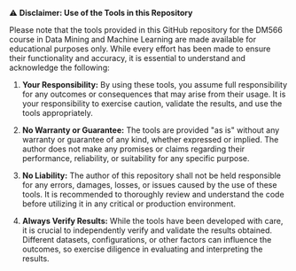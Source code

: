 ⚠️ **Disclaimer: Use of the Tools in this Repository**

Please note that the tools provided in this GitHub repository for the DM566 course in Data Mining and Machine Learning are made available for educational purposes only. While every effort has been made to ensure their functionality and accuracy, it is essential to understand and acknowledge the following:

1. **Your Responsibility:** By using these tools, you assume full responsibility for any outcomes or consequences that may arise from their usage. It is your responsibility to exercise caution, validate the results, and use the tools appropriately.

2. **No Warranty or Guarantee:** The tools are provided "as is" without any warranty or guarantee of any kind, whether expressed or implied. The author does not make any promises or claims regarding their performance, reliability, or suitability for any specific purpose.

3. **No Liability:** The author of this repository shall not be held responsible for any errors, damages, losses, or issues caused by the use of these tools. It is recommended to thoroughly review and understand the code before utilizing it in any critical or production environment.

4. **Always Verify Results:** While the tools have been developed with care, it is crucial to independently verify and validate the results obtained. Different datasets, configurations, or other factors can influence the outcomes, so exercise diligence in evaluating and interpreting the results.
